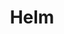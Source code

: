 ---
layout: child_layout/case_studies_item
title: Helm
permalink: /case-studies/helm/
content_type: case_study

vision: <p>Helm is a leading Sydney property developer providing a lasting social legacy through the delivery of architecturally designed buildings that are balanced and beautifully proportioned. Their vision is to create luxury residences that are spacious, livable, functional and of extremely high quality.</p>

strategy_execution: <p>We worked with the Helm executive team to choose the name then develop the brand identity for their latest development. Following that we worked on the look and feel that would role across all elements required to create interest and sales in the properties. This creative went across a website, property brochure, press advertisements, direct mailer, outdoor signage and other collateral.</p><p>Launched in late June 2014, sixteen of the eighteen apartments sold off plan in the first weekend. By three weeks all apartments sold. Tom Thumb is currently working on their next three developments.</p>

testimonial_id: 4

media:
  - src: /assets/img/content/gallery-1@2x.jpg
  - src: /assets/img/content/gallery-2@2x.jpg
  - src: /assets/img/content/gallery-3@2x.jpg
---